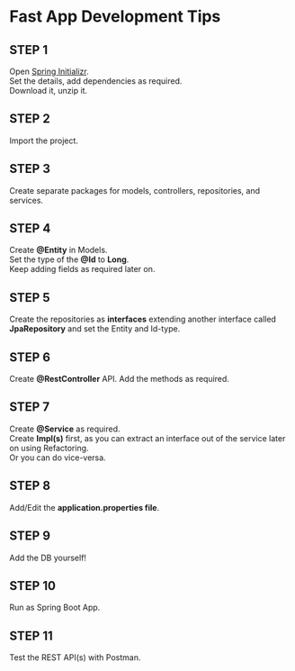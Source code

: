 # Fast App Development Tips

## STEP 1

Open [Spring Initializr](https://start.spring.io/).<br>
Set the details, add dependencies as required.<br>
Download it, unzip it.

## STEP 2

Import the project.

## STEP 3

Create separate packages for models, controllers, repositories, and services.

## STEP 4

Create **@Entity** in Models.<br>
Set the type of the **@Id** to **Long**.<br>
Keep adding fields as required later on.

## STEP 5

Create the repositories as **interfaces** extending another interface called **JpaRepository** and set the Entity and Id-type.

## STEP 6

Create **@RestController** API.
Add the methods as required.

## STEP 7

Create **@Service** as required.<br>
Create **Impl(s)** first, as you can extract an interface out of the service later on using Refactoring.<br>
Or you can do vice-versa.

## STEP 8

Add/Edit the **application.properties file**.

## STEP 9

Add the DB yourself!

## STEP 10

Run as Spring Boot App.

## STEP 11

Test the REST API(s) with Postman.



